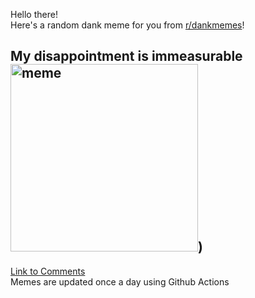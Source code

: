 Hello there! <br>Here's a random dank meme for you from [r/dankmemes](https://reddit.com/r/dankmemes)!<br>
## My disappointment is immeasurable<br><img src="https://i.redd.it/896sr7bpu4n51.gif" alt="meme" width="300"/>)<br>
[Link to Comments](https://reddit.com/r/dankmemes/comments/isn82n/my_disappointment_is_immeasurable/)<br>
Memes are updated once a day using Github Actions